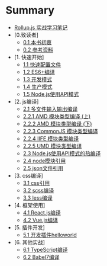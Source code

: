 # Summary

* [Rollup.js 实战学习笔记](README.md)
* [0.致读者]
    * [0.1 本书初衷](note/chapter00/01.md) 
    * [0.2 参考资料](note/chapter00/02.md)
* [1. 快速开始]
    * [1.1 快速配置文件](note/chapter01/01.md)
    * [1.2 ES6+编译](note/chapter01/02.md)
    * [1.3 开发模式](note/chapter01/03.md)
    * [1.4 生产模式](note/chapter01/04.md)
    * [1.5 Node.js使用API模式](note/chapter01/05.md)
* [2. js编译]
    * [2.1 多文件输入输出编译](note/chapter02/01.md)
    * [2.2.1 AMD 模块类型编译 (上)](note/chapter02/02-01.md)
    * [2.2.2 AMD 模块类型编译 (下)](note/chapter02/02-02.md)
    * [2.2.3 CommonJS 模块类型编译](note/chapter02/02-03.md)
    * [2.2.4 IIFE 模块类型编译](note/chapter02/02-04.md)
    * [2.2.5 UMD 模块类型编译](note/chapter02/02-05.md)
    * [2.3 Node.js使用API模式的热编译](note/chapter02/03.md)
    * [2.4 node模块引用](note/chapter02/04.md)
    * [2.5 json文件引用](note/chapter02/05.md)
* [3. css编译]
    * [3.1 css引用](note/chapter03/01.md)
    * [3.2 scss编译](note/chapter03/02.md)
    * [3.3 less编译](note/chapter03/03.md)
* [4. 框架使用]
    * [4.1 React.js编译](note/chapter04/01.md)
    * [4.2 Vue.js编译](note/chapter04/02.md)
* [5. 插件开发]
    * [5.1 开发插件helloworld](note/chapter05/01.md)
* [6. 其他实战]
    * [6.1 TypeScript编译](note/chapter06/01.md)
    * [6.2 Babel7编译](note/chapter06/02.md)